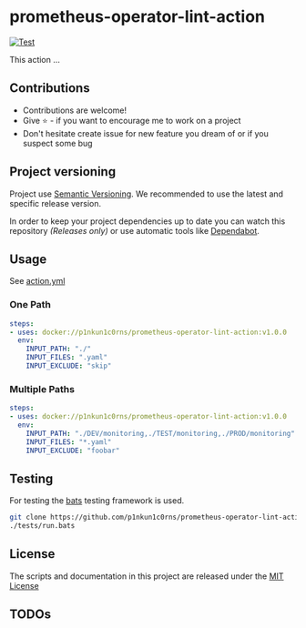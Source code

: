 # prometheus-operator-lint-action

[![Test](https://github.com/p1nkun1c0rns/prometheus-operator-lint-action/workflows/Test/badge.svg)](https://github.com/p1nkun1c0rns/prometheus-operator-lint-action/actions?query=workflow%3ATest)

This action ...

## Contributions

- Contributions are welcome!
- Give :star: - if you want to encourage me to work on a project
- Don't hesitate create issue for new feature you dream of or if you suspect some bug

## Project versioning

Project use [Semantic Versioning](https://semver.org/).
We recommended to use the latest and specific release version.

In order to keep your project dependencies up to date you can watch this repository *(Releases only)*
or use automatic tools like [Dependabot](https://dependabot.com/).

## Usage

See [action.yml](action.yml)

### One Path

```yml
steps:
- uses: docker://p1nkun1c0rns/prometheus-operator-lint-action:v1.0.0
  env:
    INPUT_PATH: "./"
    INPUT_FILES: ".yaml"
    INPUT_EXCLUDE: "skip"
```

### Multiple Paths

```yml
steps:
- uses: docker://p1nkun1c0rns/prometheus-operator-lint-action:v1.0.0
  env:
    INPUT_PATH: "./DEV/monitoring,./TEST/monitoring,./PROD/monitoring"
    INPUT_FILES: "*.yaml"
    INPUT_EXCLUDE: "foobar"
```

## Testing

For testing the [bats](https://github.com/bats-core/bats-core#installation) testing framework is used.

```bash
git clone https://github.com/p1nkun1c0rns/prometheus-operator-lint-action.git
./tests/run.bats
```

## License

The scripts and documentation in this project are released under the [MIT License](LICENSE)

## TODOs
